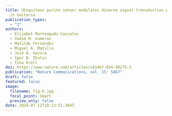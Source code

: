 ```yaml
---
title: Ubiquitous purine sensor modulates diverse signal transduction pathways
  in bacteria
publication_types:
  - "2"
authors:
  - Elizabet Monteagudo-Cascales
  - Vadim M. Gumerov
  - Matilde Fernández
  - Miguel A. Matilla
  - José A. Gavira
  - Igor B. Zhulin
  - Tino Krell
doi: https://www.nature.com/articles/s41467-024-50275-3
publication: "Nature Communications, vol. 15: 5867"
draft: false
featured: false
image:
  filename: fig-6.jpg
  focal_point: Smart
  preview_only: false
date: 2024-07-12T18:23:51.384Z
---
```

